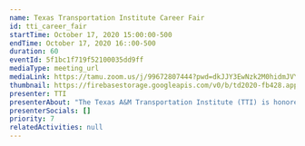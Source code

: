 ```yaml
---
name: Texas Transportation Institute Career Fair
id: tti_career_fair
startTime: October 17, 2020 15:00:00-500
endTime: October 17, 2020 16::00-500
duration: 60
eventId: 5f1bc1f719f52100035dd9ff
mediaType: meeting_url
mediaLink: https://tamu.zoom.us/j/99672807444?pwd=dkJJY3EwNzk2M0hidmJVYmpJc3g4Zz09
thumbnail: https://firebasestorage.googleapis.com/v0/b/td2020-fb428.appspot.com/o/Frame%201%20(1).png?alt=media&token=073ab361-c175-468a-86b0-ec9f52a763e9
presenter: TTI
presenterAbout: "The Texas A&M Transportation Institute (TTI) is honored to once again sponsor the Texas A&M Datathon. The amazing and energetic student organizers have risen to the challenge of a virtual Datathon and I expect that it will be even more successful than last year! We are always looking for talented data scientists who want to help solve real-world transportation problems with data."
presenterSocials: []
priority: 7
relatedActivities: null
---
```

